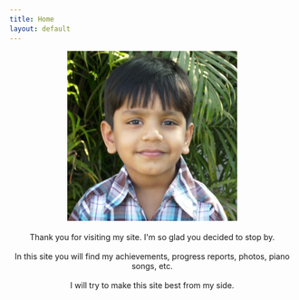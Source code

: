 ```yaml
---
title: Home
layout: default
---
```

<audio autoplay loop>
      <source src="file:///C:/Users/Kunal/Desktop/Site/Santoor%20Music%20(Full).mp3">
</audio>

<p style="text-align:center">
<a href="/files/main-photo.jpg" class="fancybox">
    <img src="/files/main-photo.jpg" alt="Kunal" style="height:300px">
</a><br/><br/>
Thank you for visiting my site. I'm so glad you decided to stop by.<br/><br/>
In this site you will find my achievements, progress reports, photos, piano songs, etc.<br/><br/>
I will try to make this site best from my side.<br/><br/>
</p>
